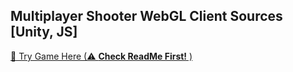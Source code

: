 ## Multiplayer Shooter WebGL Client Sources [Unity, JS]

[🚀 Try Game Here (⚠ **Check ReadMe First!** )](https://github.com/denisrebrof/shooter-game-webgl-client-pages-build)

